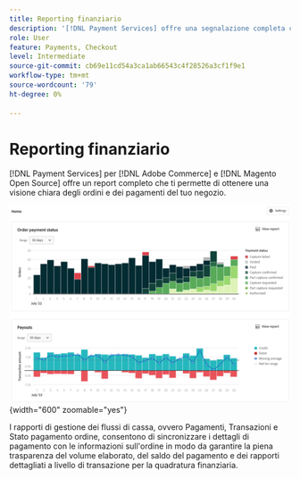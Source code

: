 ```yaml
---
title: Reporting finanziario
description: '[!DNL Payment Services] offre una segnalazione completa che consente di ottenere una chiara visualizzazione degli ordini e dei pagamenti del tuo Negozio.'
role: User
feature: Payments, Checkout
level: Intermediate
source-git-commit: cb69e11cd54a3ca1ab66543c4f28526a3cf1f9e1
workflow-type: tm+mt
source-wordcount: '79'
ht-degree: 0%

---
```


# Reporting finanziario

[!DNL Payment Services] per [!DNL Adobe Commerce] e [!DNL Magento Open Source] offre un report completo che ti permette di ottenere una visione chiara degli ordini e dei pagamenti del tuo negozio.

![Visualizzazione report finanziari](assets/reports-view.png){width="600" zoomable="yes"}

I rapporti di gestione dei flussi di cassa, ovvero Pagamenti, Transazioni e Stato pagamento ordine, consentono di sincronizzare i dettagli di pagamento con le informazioni sull&#39;ordine in modo da garantire la piena trasparenza del volume elaborato, del saldo del pagamento e dei rapporti dettagliati a livello di transazione per la quadratura finanziaria.
